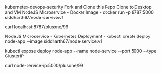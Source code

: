 kubernetes-devops-security
Fork and Clone this Repo
Clone to Desktop and VM
NodeJS Microservice - Docker Image -
docker run -p 8787:5000 siddharth67/node-service:v1

curl localhost:8787/plusone/99

NodeJS Microservice - Kubernetes Deployment -
kubectl create deploy node-app --image siddharth67/node-service:v1

kubectl expose deploy node-app --name node-service --port 5000 --type ClusterIP

curl node-service-ip:5000/plusone/99
